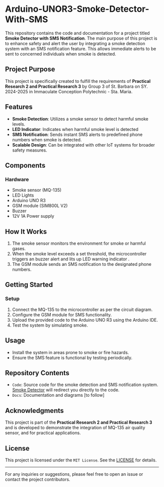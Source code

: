 # Arduino-UNOR3-Smoke-Detector-With-SMS

This repository contains the code and documentation for a project titled **Smoke Detector with SMS Notification**. The main purpose of this project is to enhance safety and alert the user by integrating a smoke detection system with an SMS notification feature. This allows immediate alerts to be sent to concerned individuals when smoke is detected.

## Project Purpose
This project is specifically created to fulfill the requirements of **Practical Research 2 and Practical Research 3** by Group 3 of St. Barbara on SY. 2024-2025 in Immaculate Conception Polytechnic - Sta. Maria.

## Features
- **Smoke Detection**: Utilizes a smoke sensor to detect harmful smoke levels.
- **LED Indicator**: Indicates when harmful smoke level is detected
- **SMS Notification**: Sends instant SMS alerts to predefined phone numbers when smoke is detected.
- **Scalable Design**: Can be integrated with other IoT systems for broader safety measures.

## Components
### Hardware
- Smoke sensor (MQ-135)
- LED Lights
- Arduino UNO R3
- GSM module (SIM800L V2)
- Buzzer
- 12V 1A Power supply


## How It Works
1. The smoke sensor monitors the environment for smoke or harmful gases.
2. When the smoke level exceeds a set threshold, the microcontroller triggers an buzzer alert and lits up LED warning indicator .
3. The GSM module sends an SMS notification to the designated phone numbers.

## Getting Started

### Setup
1. Connect the MQ-135 to the microcontroller as per the circuit diagram.
2. Configure the GSM module for SMS functionality.
3. Upload the provided code to the Arduino UNO R3 using the Arduino IDE.
4. Test the system by simulating smoke.


## Usage
- Install the system in areas prone to smoke or fire hazards.
- Ensure the SMS feature is functional by testing periodically.

## Repository Contents
- `Code`: Source code for the smoke detection and SMS notification system. [Smoke Detector](https://github.com/cornheep/Arduino-UNOR3-Smoke-Detector-With-SMS/blob/main/SMOKE_DETECTOR_V3.ino) will redirect you directly to the code.
- `Docs`: Documentation and diagrams [to follow]

## Acknowledgments
This project is part of the **Practical Research 2 and Practical Research 3** and is developed to demonstrate the integration of MQ-135 air quality sensor, and for practical applications.

## License
This project is licensed under the `MIT License`. See the [LICENSE](https://github.com/cornheep/Arduino-UNOR3-Smoke-Detector-With-SMS/blob/main/LICENSE) for details.

---

For any inquiries or suggestions, please feel free to open an issue or contact the project contributors.
